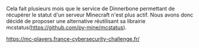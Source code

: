 Cela fait plusieurs mois que le service de Dinnerbone permettant de récupérer le statut d'un serveur Minecraft n'est plus actif. Nous avons donc décidé de proposer une alternative réutilisant sa librairie mcstatus(https://github.com/py-mine/mcstatus).

https://mc-players.france-cybersecurity-challenge.fr/
